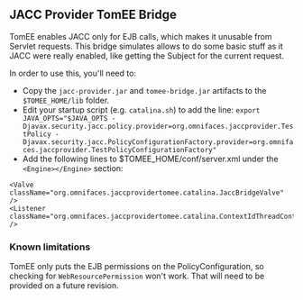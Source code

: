 ## JACC Provider TomEE Bridge

TomEE enables JACC only for EJB calls, which makes it unusable from Servlet requests. This bridge simulates allows to do some basic stuff as it JACC were really enabled, like getting the Subject for the current request.

In order to use this, you'll need to:

* Copy the `jacc-provider.jar` and `tomee-bridge.jar` artifacts to the `$TOMEE_HOME/lib` folder.
* Edit your startup script (e.g. `catalina.sh`) to add the line: `export JAVA_OPTS="$JAVA_OPTS -Djavax.security.jacc.policy.provider=org.omnifaces.jaccprovider.TestPolicy -Djavax.security.jacc.PolicyConfigurationFactory.provider=org.omnifaces.jaccprovider.TestPolicyConfigurationFactory"`
* Add the following lines to $TOMEE_HOME/conf/server.xml under the `<Engine></Engine>` section:
```
<Valve className="org.omnifaces.jaccprovidertomee.catalina.JaccBridgeValve" />
<Listener className="org.omnifaces.jaccprovidertomee.catalina.ContextIdThreadContextListener" />
```

### Known limitations

TomEE only puts the EJB permissions on the PolicyConfiguration, so checking for `WebResourcePermission` won't work. That will need to be provided on a future revision.
